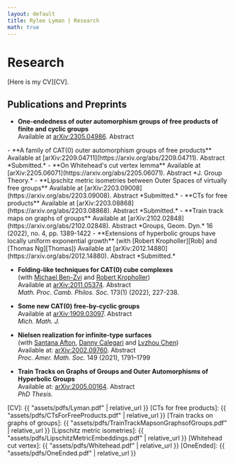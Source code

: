 ```yaml
---
layout: default
title: Rylee Lyman | Research
math: true
---
```

# Research

[Here is my CV][CV].

## Publications and Preprints

- **One-endedness of outer automorphism groups of free products of finite and cyclic groups**   
Available at [arXiv:2305.04986](https://arxiv.org/abs/2305.04986).
<a onclick="displayabs('OneEnded')">Abstract</a>    
<div id="OneEnded" style="display: none">
<blockquote>
In a previous paper, we showed that the group of outer automorphisms of the free product
of two nontrivial finite groups with an infinite cyclic group has infinitely many ends,
despite being of virtual cohomological dimension two.
The main result of this paper is that aside from this exception,
having virtual cohomological dimension at least two implies the outer automorphism group
of a free product of finite and cyclic groups is one ended.
As a corollary, the outer automorphism groups of the free product of four finite groups
or the free product of a single finite group with a free group of rank two are
virtual duality groups of diimension two, in contrast with the above example.
We also prove that groups in this family are semistable at infinity (or at each end).
Our proof is inspired by methods of Vogtmann, applied to a complex first studied
in another guise by Krstić and Vogtmann.
</blockquote>
</div>
- **A family of CAT(0) outer automorphism groups of free products**   
Available at [arXiv:2209.04711](https://arxiv.org/abs/2209.04711).
<a onclick="displayabs('CAT0ABZ')">Abstract</a>    
*Submitted.*
<div id="CAT0ABZ" style="display: none">
<blockquote>
Consider the free product of two nontrivial finite groups with an infinite cyclic group.
We prove that the 2-dimensional spine of Outer Space for this free product
supports an equivariant CAT(0) metric with infinitely many ends.
The outer automorphism group of this free product is thus relatively hyperbolic.
In the special case that both finite groups are cyclic of order two,
we show that the outer automorphism group is virtually a certain Coxeter group,
and that the spine of Outer Space may be identified with its Davis–Moussong complex.
These outer automorphism groups thus exhibit behavior extremely different from
outer automorphism groups of free groups,
and conjecturally, from other outer automorphism groups of free products
of finite and cyclic groups.
</blockquote>
</div>
- **On Whitehead's cut vertex lemma**   
Available at [arXiv:2205.06071](https://arxiv.org/abs/2205.06071).
<a onclick="displayabs('Whitehead')">Abstract</a>   
*J. Group Theory.*
<div id="Whitehead" style="display: none">
<blockquote>
One version of Whitehead's famous cut vertex lemma says that if an element of a free group
is part of a free basis, then a certain graph associated to its conjugacy class
that we call the star graph
is either disconnected or has a cut vertex.
We state and prove a version of this lemma for conjugacy classes of elements
and convex-cocompact subgroups of groups acting cocompactly on trees
with finitely generated edge stabilizers.
</blockquote>
</div>
- **Lipschitz metric isometries between Outer Spaces of virtually free groups**   
Available at [arXiv:2203.09008](https://arxiv.org/abs/2203.09008).
<a onclick="displayabs('Lipschitz')">Abstract</a>   
*Submitted.*   
<div id="Lipschitz" style="display: none">
<blockquote>
Dowdall and Taylor observed that given a finite-index subgroup of a free group,
taking covers induces an embedding 
from the Outer Space of the free group to the Outer Space of the subgroup,
that this embedding is an isometry with respect to the (asymmetric) Lipschitz metric,
and that the embedding sends folding paths to folding paths.
The purpose of this note is to extend this result to virtually free groups.
We further extend a result Francaviglia and Martino,
proving the existence of “candidates” for the Lipschitz distance 
between points in the Outer Space of the virtually free group.
Additionally we identify a deformation retraction of the spine 
of the Outer Space for the virtually free group with the space considered by Krstic and Vogtmann.
</blockquote>
</div>
- **CTs for free products**   
Available at [arXiv:2203.08868](https://arxiv.org/abs/2203.08868).
<a onclick="displayabs('CTs')">Abstract</a>   
*Submitted.* 
<div id="CTs" style="display: none">
<blockquote>
The fundamental group of a finite graph of groups with trivial edge groups is a free product.
We are interested in those outer automorphisms of such a free product
that permute the conjugacy classes of the vertex groups.
We show that in particular cases of interest,
such as where the vertex groups are themselves finite free products of finite and cyclic groups,
given such an outer automorphism,
after passing to a positive power, the outer automorphism
is represented by a particularly nice kind of relative train track map called a CT.
CTs were first introduced by Feighn and Handel
for outer automorphisms of free groups.
We develop the theory of attracting laminations for
and principal automorphisms of free products.
We prove that outer automorphisms of free products satisfy an index inequality
reminiscent of a result of Gaboriau, Jaeger, Levitt and Lustig
and sharpening a result of Martino.
Finally, we prove a result reminiscent of a result of Culler
on the fixed subgroup of an automorphism of a free product
whose outer class has finite order.
</blockquote>
</div>
- **Train track maps on graphs of groups**   
Available at [arXiv:2102.02848](https://arxiv.org/abs/2102.02848).
<a onclick="displayabs('TrainTracks')">Abstract</a>   
*Groups, Geom. Dyn.* 16 (2022), no. 4, pp. 1389-1422
<div id="TrainTracks" style="display: none">
<blockquote>
In this paper we develop the theory of train track maps on graphs of groups.
Expanding a definition of Bass, we define a notion of a map of a graph of groups,
and of a homotopy equivalence.
We prove that under one of two technical hypotheses,
any homotopy equivalence of a graph of groups may be represented by a relative train track map.
The first applies in particular to graphs of groups with finite edge groups,
while the second applies in particular to certain generalized Baumslag–Solitar groups.
</blockquote>
</div>
 - **Extensions of hyperbolic groups have locally uniform exponential growth**  
 (with [Robert Kropholler][Rob] and [Thomas Ng][Thomas])   
 Available at [arXiv:2012.14880](https://arxiv.org/abs/2012.14880).
 <a onclick="displayabs('extensions')">Abstract</a>   
 *Submitted.*
 <div id="extensions" style="display: none">
  <blockquote>
   We introduce a quantitative characterization of subgroup alternatives
   modeled on the Tits alternative
   in terms of group laws
   and investigate when this property is preserved under extensions.
   We develop a framework that lets us expand the classes of groups
   known to have locally uniform exponential growth to include
   extensions of either word hyperbolic or right-angled Artin groups
   by groups with locally uniform exponential growth.
   From this, we deduce that the automorphism group 
   of a torsion-free one-ended hyperbolic group has locally uniform exponential growth.
   Our methods also demonstrate that automorphism groups
   of torsion-free one-ended toral relatively hyperbolic groups
   and certain right-angled Artin groups satisfy our quantitative subgroup alternative.
   </blockquote>
 </div>


 - **Folding-like techniques for CAT(0) cube complexes**  
 (with [Michael Ben-Zvi][Benzvi] and [Robert Kropholler][Rob])    
 Available at [arXiv:2011.05374](https://arxiv.org/abs/2011.05374).
 <a onclick="displayabs('folding')">Abstract</a>   
 *Math. Proc. Camb. Philos. Soc.* 173(1) (2022), 227-238. 
 <div id="folding" style="display: none">
  <blockquote>
   In a seminal paper,
   Stallings introduced folding of morphisms of graphs. 
   One consequence of folding is the representation of finitely-generated subgroups 
   of a finite-rank free group as immersions of finite graphs. 
   Stallings's methods allow one to construct this representation algorithmically,
   giving effective, algorithmic answers and proofs to classical questions about subgroups of free groups. 
   Recently Dani–Levcovitz used Stallings-like methods to study subgroups of right-angled Coxeter groups,
   which act geometrically on CAT(0) cube complexes. 
   In this paper we extend their techniques to fundamental groups of non-positively curved cube complexes.
  </blockquote>
 </div>

 - **Some new CAT(0) free-by-cyclic groups**  
 Available at [arXiv:1909.03097](http://arXiv.org/abs/1909.03097).
<a onclick="displayabs('newCAT0')">Abstract</a>   
 *Mich. Math. J.*   
<div id="newCAT0" style="display: none">
  <blockquote>
    We show the existence
    of several new infinite families of polynomially-growing automorphisms of free groups
    whose mapping tori are CAT(0) free-by-cyclic groups.
    Such mapping tori are thick, and thus not relatively hyperbolic.
    These are the first families comprising infinitely many examples for each rank
    of the nonabelian free group;
    they contrast strongly with Gersten's example of a thick free-by-cyclic group
    which cannot be a subgroup of a CAT(0) group.
  </blockquote>
</div>

 - **Nielsen realization for infinite-type surfaces**  
(with [Santana Afton][Santana], [Danny Calegari][Danny] and [Lvzhou Chen][Lvzhou])   
Available at: [arXiv:2002.09760](http://arxiv.org/abs/2002.09760).
<a onclick="displayabs('nielsenrealization')">Abstract</a>   
*Proc. Amer. Math. Soc.* 149 (2021), 1791–1799   
<div id="nielsenrealization" style="display: none">
  <blockquote>
    Given a finite subgroup G of the mapping class group of a surface S,
    the Nielsen realization problem asks whether G can be realized as a 
    finite group of homeomorphisms of S.
    In 1983, Kerckhoff showed that for S a finite-type surface, any finite subgroup G
    may be realized as a group of isometries of some hyperbolic metric on S.
    We extend Kerckhoff's result to orientable, infinite-type surfaces.
    As applications, we classify torsion elements in the mapping class group of a plane minus a Cantor set,
    and also show that topological groups containing sequences of torsion elements limiting to the identity
    do not embed continuously into the mapping class group of S.
    Finally, we show that compact subgroups of the mapping class group of S are finite,
    and locally compact subgroups are discrete.
  </blockquote>
</div>

 - **Train Tracks on Graphs of Groups and Outer Automorphisms of Hyperbolic Groups**  
 Available at: [arXiv:2005.00164](http:///arxiv.org/abs/2005.00164).
 <a onclick="displayabs('thesis')">Abstract</a>   
 *PhD Thesis.*
 <div id="thesis" style="display: none">
    <blockquote>
      Stallings remarked that an outer automorphism of a free group
      may be thought of as a subdivision of a graph followed by a sequence of folds.
      In this thesis, we prove that automorphisms of fundamental groups of graphs of groups
      satisfying this condition may be represented by irrreducible train track maps
      in the sense of Bestvina–Handel (we allow collapsing invariant subgraphs).
      Of course, we construct relative train track maps as well.
      Along the way, we give a new exposition of the Bass–Serre theory of groups acting on trees,
      morphisms of graphs of groups, and foldings thereof.
      We produce normal forms for automorphisms of free products and extend an argument
      of Qing–Rafi to show that they are not quasi-geodesic.
      As an application, we answer affirmatively a question of Paulin:
      outer automorphisms of finitely generated word hyperbolic groups
      satisfy a dynamical trichotomy generalizing the Nielsen–Thurston
      "periodic, reducible or pseudo-Anosov."
      At the end of the thesis we collect some open problems we find interesting.
    </blockquote>
  </div>


[Rob]: http://www.robertkropholler.com
[Thomas]: https://sites.google.com/site/thomasng192/
[Benzvi]: https://sites.google.com/view/benzvi
[Santana]: http://people.math.gatech.edu/~safton3/
[Danny]: http://math.uchicago.edu/~dannyc/
[Lvzhou]: http://math.uchicago.edu/~lzchen/
[CV]: {{ "assets/pdfs/Lyman.pdf" | relative_url }}
[CTs for free products]: {{ "assets/pdfs/CTsForFreeProducts.pdf" | relative_url }}
[Train tracks on graphs of groups]: {{ "assets/pdfs/TrainTrackMapsonGraphsofGroups.pdf" | relative_url }}
[Lipschitz metric isometries]: {{ "assets/pdfs/LipschitzMetricEmbeddings.pdf" | relative_url }}
[Whitehead cut vertex]: {{ "assets/pdfs/Whitehead.pdf" | relative_url }}
[OneEnded]: {{ "assets/pdfs/OneEnded.pdf" | relative_url }}
